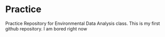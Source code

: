 # Practice
Practice Repository for Environmental Data Analysis class. 
This is my first github repository. I am bored right now
